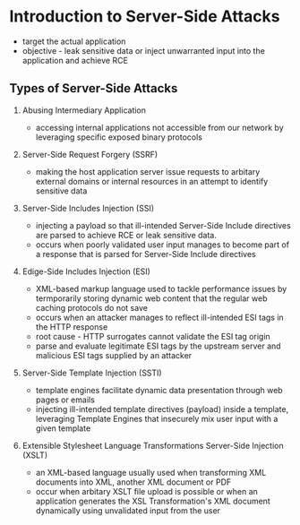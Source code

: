 # Introduction to Server-Side Attacks

- target the actual application
- objective - leak sensitive data or inject unwarranted input into the application and achieve RCE

## Types of Server-Side Attacks

1. Abusing Intermediary Application 
	- accessing internal applications not accessible from our network by leveraging specific exposed binary protocols

2. Server-Side Request Forgery (SSRF) 
	- making the host application server issue requests to arbitary external domains or internal resources in an attempt to identify sensitive data

3. Server-Side Includes Injection (SSI) 
	- injecting a payload so that ill-intended Server-Side Include directives are parsed to achieve RCE or leak sensitive data. 
	- occurs when poorly validated user input manages to become part of a response that is parsed for Server-Side Include directives

4. Edige-Side Includes Injection (ESI)
	- XML-based markup language used to tackle performance issues by termporarily storing dynamic web content that the regular web caching protocols do not save
	- occurs when an attacker manages to reflect ill-intended ESI tags in the HTTP response
	- root cause - HTTP surrogates cannot validate the ESI tag origin
	- parse and evaluate legitimate ESI tags by the upstream server and malicious ESI tags supplied by an attacker

5. Server-Side Template Injection (SSTI)
	- template engines facilitate dynamic data presentation through web pages or emails
	- injecting ill-intended template directives (payload) inside a template, leveraging Template Engines that insecurely mix user input with a given template

6. Extensible Stylesheet Language Transformations Server-Side Injection (XSLT)
	- an XML-based language usually used when transforming XML documents into XML, another XML document or PDF
	- occur when arbitary XSLT file upload is possible or when an application generates the XSL Transformation's XML document dynamically using unvalidated input from the user

	